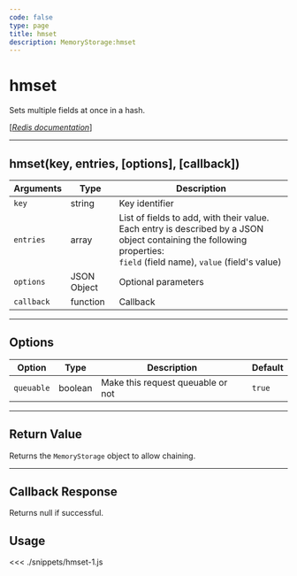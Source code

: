 ```yaml
---
code: false
type: page
title: hmset
description: MemoryStorage:hmset
---
```


# hmset

Sets multiple fields at once in a hash.

[[_Redis documentation_]](https://redis.io/commands/hmset)

---

## hmset(key, entries, [options], [callback])

| Arguments  | Type        | Description                                                                                                                                                              |
| ---------- | ----------- | ------------------------------------------------------------------------------------------------------------------------------------------------------------------------ |
| `key`      | string      | Key identifier                                                                                                                                                           |
| `entries`  | array       | List of fields to add, with their value. Each entry is described by a JSON object containing the following properties:<br/>`field` (field name), `value` (field's value) |
| `options`  | JSON Object | Optional parameters                                                                                                                                                      |
| `callback` | function    | Callback                                                                                                                                                                 |

---

## Options

| Option     | Type    | Description                       | Default |
| ---------- | ------- | --------------------------------- | ------- |
| `queuable` | boolean | Make this request queuable or not | `true`  |

---

## Return Value

Returns the `MemoryStorage` object to allow chaining.

---

## Callback Response

Returns null if successful.

## Usage

<<< ./snippets/hmset-1.js
